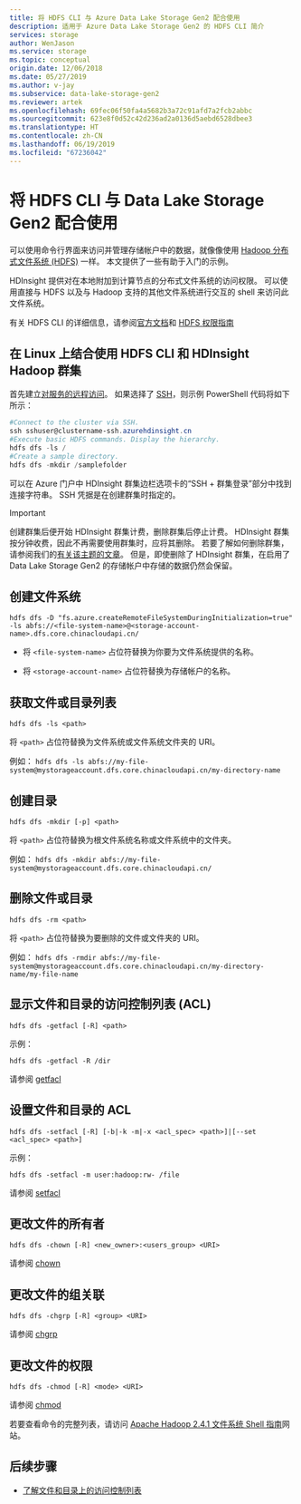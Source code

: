 ```yaml
---
title: 将 HDFS CLI 与 Azure Data Lake Storage Gen2 配合使用
description: 适用于 Azure Data Lake Storage Gen2 的 HDFS CLI 简介
services: storage
author: WenJason
ms.service: storage
ms.topic: conceptual
origin.date: 12/06/2018
ms.date: 05/27/2019
ms.author: v-jay
ms.subservice: data-lake-storage-gen2
ms.reviewer: artek
ms.openlocfilehash: 69fec06f50fa4a5682b3a72c91afd7a2fcb2abbc
ms.sourcegitcommit: 623e8f0d52c42d236ad2a0136d5aebd6528dbee3
ms.translationtype: HT
ms.contentlocale: zh-CN
ms.lasthandoff: 06/19/2019
ms.locfileid: "67236042"
---
```

# <a name="using-the-hdfs-cli-with-data-lake-storage-gen2"></a>将 HDFS CLI 与 Data Lake Storage Gen2 配合使用

可以使用命令行界面来访问并管理存储帐户中的数据，就像像使用 [Hadoop 分布式文件系统 (HDFS)](https://hadoop.apache.org/docs/current/hadoop-project-dist/hadoop-hdfs/HdfsDesign.html) 一样。 本文提供了一些有助于入门的示例。

HDInsight 提供对在本地附加到计算节点的分布式文件系统的访问权限。 可以使用直接与 HDFS 以及与 Hadoop 支持的其他文件系统进行交互的 shell 来访问此文件系统。

有关 HDFS CLI 的详细信息，请参阅[官方文档](https://hadoop.apache.org/docs/r2.4.1/hadoop-project-dist/hadoop-common/FileSystemShell.html)和 [HDFS 权限指南](https://hadoop.apache.org/docs/current/hadoop-project-dist/hadoop-hdfs/HdfsPermissionsGuide.html)

## <a name="use-the-hdfs-cli-with-an-hdinsight-hadoop-cluster-on-linux"></a>在 Linux 上结合使用 HDFS CLI 和 HDInsight Hadoop 群集

首先建立[对服务的远程访问](/hdinsight/hdinsight-hadoop-linux-information#remote-access-to-services)。 如果选择了 [SSH](/hdinsight/hdinsight-hadoop-linux-use-ssh-unix)，则示例 PowerShell 代码将如下所示：

```powershell
#Connect to the cluster via SSH.
ssh sshuser@clustername-ssh.azurehdinsight.cn
#Execute basic HDFS commands. Display the hierarchy.
hdfs dfs -ls /
#Create a sample directory.
hdfs dfs -mkdir /samplefolder
```
可以在 Azure 门户中 HDInsight 群集边栏选项卡的“SSH + 群集登录”部分中找到连接字符串。 SSH 凭据是在创建群集时指定的。

>[!IMPORTANT]
>创建群集后便开始 HDInsight 群集计费，删除群集后停止计费。 HDInsight 群集按分钟收费，因此不再需要使用群集时，应将其删除。 若要了解如何删除群集，请参阅我们的[有关该主题的文章](../../hdinsight/hdinsight-delete-cluster.md)。 但是，即使删除了 HDInsight 群集，在启用了 Data Lake Storage Gen2 的存储帐户中存储的数据仍然会保留。

## <a name="create-a-file-system"></a>创建文件系统

    hdfs dfs -D "fs.azure.createRemoteFileSystemDuringInitialization=true" -ls abfs://<file-system-name>@<storage-account-name>.dfs.core.chinacloudapi.cn/

* 将 `<file-system-name>` 占位符替换为你要为文件系统提供的名称。

* 将 `<storage-account-name>` 占位符替换为存储帐户的名称。

## <a name="get-a-list-of-files-or-directories"></a>获取文件或目录列表

    hdfs dfs -ls <path>

将 `<path>` 占位符替换为文件系统或文件系统文件夹的 URI。

例如： `hdfs dfs -ls abfs://my-file-system@mystorageaccount.dfs.core.chinacloudapi.cn/my-directory-name`

## <a name="create-a-directory"></a>创建目录

    hdfs dfs -mkdir [-p] <path>

将 `<path>` 占位符替换为根文件系统名称或文件系统中的文件夹。

例如： `hdfs dfs -mkdir abfs://my-file-system@mystorageaccount.dfs.core.chinacloudapi.cn/`

## <a name="delete-a-file-or-directory"></a>删除文件或目录

    hdfs dfs -rm <path>

将 `<path>` 占位符替换为要删除的文件或文件夹的 URI。

例如： `hdfs dfs -rmdir abfs://my-file-system@mystorageaccount.dfs.core.chinacloudapi.cn/my-directory-name/my-file-name`

## <a name="display-the-access-control-lists-acls-of-files-and-directories"></a>显示文件和目录的访问控制列表 (ACL)

    hdfs dfs -getfacl [-R] <path>

示例：

`hdfs dfs -getfacl -R /dir`

请参阅 [getfacl](https://hadoop.apache.org/docs/r2.4.1/hadoop-project-dist/hadoop-common/FileSystemShell.html#getfacl)

## <a name="set-acls-of-files-and-directories"></a>设置文件和目录的 ACL

    hdfs dfs -setfacl [-R] [-b|-k -m|-x <acl_spec> <path>]|[--set <acl_spec> <path>]

示例：

`hdfs dfs -setfacl -m user:hadoop:rw- /file`

请参阅 [setfacl](https://hadoop.apache.org/docs/r2.4.1/hadoop-project-dist/hadoop-common/FileSystemShell.html#setfacl)

## <a name="change-the-owner-of-files"></a>更改文件的所有者

    hdfs dfs -chown [-R] <new_owner>:<users_group> <URI>

请参阅 [chown](https://hadoop.apache.org/docs/r2.4.1/hadoop-project-dist/hadoop-common/FileSystemShell.html#chown)

## <a name="change-group-association-of-files"></a>更改文件的组关联

    hdfs dfs -chgrp [-R] <group> <URI>

请参阅 [chgrp](https://hadoop.apache.org/docs/r2.4.1/hadoop-project-dist/hadoop-common/FileSystemShell.html#chgrp)

## <a name="change-the-permissions-of-files"></a>更改文件的权限

    hdfs dfs -chmod [-R] <mode> <URI>

请参阅 [chmod](https://hadoop.apache.org/docs/r2.4.1/hadoop-project-dist/hadoop-common/FileSystemShell.html#chmod)

若要查看命令的完整列表，请访问 [Apache Hadoop 2.4.1 文件系统 Shell 指南](https://hadoop.apache.org/docs/r2.4.1/hadoop-project-dist/hadoop-common/FileSystemShell.html)网站。

## <a name="next-steps"></a>后续步骤

* [了解文件和目录上的访问控制列表](/storage/blobs/data-lake-storage-access-control)
